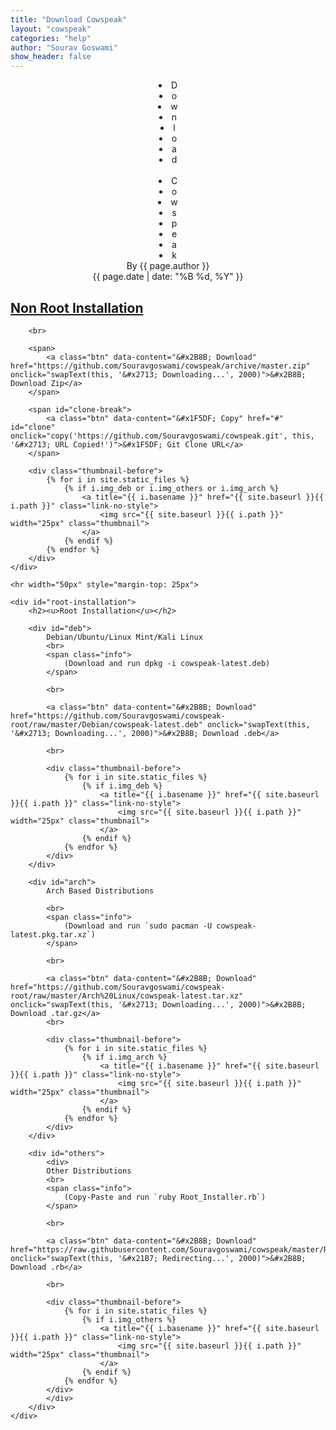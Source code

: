 ```yaml
---
title: "Download Cowspeak"
layout: "cowspeak"
categories: "help"
author: "Sourav Goswami"
show_header: false
---
```


<center>
	<div class="head nowrap">
		<li class="lighting" style="animation-delay: 0s;">D</li>
		<li class="lighting" style="animation-delay: 0.1s;">o</li>
		<li class="lighting" style="animation-delay: 0.2s;">w</li>
		<li class="lighting" style="animation-delay: 0.3s;">n</li>
		<li class="lighting" style="animation-delay: 0.4s;">l</li>
		<li class="lighting" style="animation-delay: 0.5s;">o</li>
		<li class="lighting" style="animation-delay: 0.6s;">a</li>
		<li class="lighting" style="animation-delay: 0.7s;">d</li>
		&nbsp;&nbsp;&nbsp;&nbsp;
		<li class="lighting" style="animation-delay: 0.8s;">C</li>
		<li class="lighting" style="animation-delay: 0.9s;">o</li>
		<li class="lighting" style="animation-delay: 1.0s;">w</li>
		<li class="lighting" style="animation-delay: 1.1s;">s</li>
		<li class="lighting" style="animation-delay: 1.2s;">p</li>
		<li class="lighting" style="animation-delay: 1.3s;">e</li>
		<li class="lighting" style="animation-delay: 1.4s;">a</li>
		<li class="lighting" style="animation-delay: 1.5s;">k</li>
	</div>
</center>

<center><span class="rgb nowrap">By {{ page.author }}</span></center>
<center><span class="rgb nowrap">{{ page.date | date: "%B %d, %Y" }}</span></center>

<div id="installation">
	<div id="non-root-installation">
		<h2><u>Non Root Installation</u></h2>

		<br>

		<span>
			<a class="btn" data-content="&#x2B8B; Download" href="https://github.com/Souravgoswami/cowspeak/archive/master.zip" onclick="swapText(this, '&#x2713; Downloading...', 2000)">&#x2B8B; Download Zip</a>
		</span>

		<span id="clone-break">
			<a class="btn" data-content="&#x1F5DF; Copy" href="#" id="clone" onclick="copy('https://github.com/Souravgoswami/cowspeak.git', this, '&#x2713; URL Copied!')">&#x1F5DF; Git Clone URL</a>
		</span>

		<div class="thumbnail-before">
			{% for i in site.static_files %}
				{% if i.img_deb or i.img_others or i.img_arch %}
					<a title="{{ i.basename }}" href="{{ site.baseurl }}{{ i.path }}" class="link-no-style">
						<img src="{{ site.baseurl }}{{ i.path }}" width="25px" class="thumbnail">
					</a>
				{% endif %}
			{% endfor %}
		</div>
	</div>

	<hr width="50px" style="margin-top: 25px">

	<div id="root-installation">
		<h2><u>Root Installation</u></h2>

		<div id="deb">
			Debian/Ubuntu/Linux Mint/Kali Linux
			<br>
			<span class="info">
				(Download and run dpkg -i cowspeak-latest.deb)
			</span>

			<br>

			<a class="btn" data-content="&#x2B8B; Download" href="https://github.com/Souravgoswami/cowspeak-root/raw/master/Debian/cowspeak-latest.deb" onclick="swapText(this, '&#x2713; Downloading...', 2000)">&#x2B8B; Download .deb</a>

			<br>

			<div class="thumbnail-before">
				{% for i in site.static_files %}
					{% if i.img_deb %}
						<a title="{{ i.basename }}" href="{{ site.baseurl }}{{ i.path }}" class="link-no-style">
							<img src="{{ site.baseurl }}{{ i.path }}" width="25px" class="thumbnail">
						</a>
					{% endif %}
				{% endfor %}
			</div>
		</div>

		<div id="arch">
			Arch Based Distributions

			<br>
			<span class="info">
				(Download and run `sudo pacman -U cowspeak-latest.pkg.tar.xz`)
			</span>

			<br>

			<a class="btn" data-content="&#x2B8B; Download" href="https://github.com/Souravgoswami/cowspeak-root/raw/master/Arch%20Linux/cowspeak-latest.tar.xz" onclick="swapText(this, '&#x2713; Downloading...', 2000)">&#x2B8B; Download .tar.gz</a>
			<br>

			<div class="thumbnail-before">
				{% for i in site.static_files %}
					{% if i.img_arch %}
						<a title="{{ i.basename }}" href="{{ site.baseurl }}{{ i.path }}" class="link-no-style">
							<img src="{{ site.baseurl }}{{ i.path }}" width="25px" class="thumbnail">
						</a>
					{% endif %}
				{% endfor %}
			</div>
		</div>

		<div id="others">
			<div>
			Other Distributions
			<br>
			<span class="info">
				(Copy-Paste and run `ruby Root_Installer.rb`)
			</span>

			<br>

			<a class="btn" data-content="&#x2B8B; Download" href="https://raw.githubusercontent.com/Souravgoswami/cowspeak/master/Root_Installer.rb" onclick="swapText(this, '&#x21B7; Redirecting...', 2000)">&#x2B8B; Download .rb</a>

			<br>

			<div class="thumbnail-before">
				{% for i in site.static_files %}
					{% if i.img_others %}
						<a title="{{ i.basename }}" href="{{ site.baseurl }}{{ i.path }}" class="link-no-style">
							<img src="{{ site.baseurl }}{{ i.path }}" width="25px" class="thumbnail">
						</a>
					{% endif %}
				{% endfor %}
			</div>
			</div>
		</div>
	</div>
</div>
